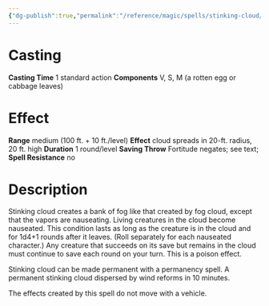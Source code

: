 ```yaml
---
{"dg-publish":true,"permalink":"/reference/magic/spells/stinking-cloud/","dgHomeLink":true,"dgPassFrontmatter":false}
---
```



# Casting
**Casting Time** 1 standard action
**Components** V, S, M (a rotten egg or cabbage leaves)

# Effect
**Range** medium (100 ft. + 10 ft./level)
**Effect** cloud spreads in 20-ft. radius, 20 ft. high
**Duration** 1 round/level
**Saving Throw** Fortitude negates; see text; **Spell Resistance** no

# Description
Stinking cloud creates a bank of fog like that created by fog cloud, except that the vapors are nauseating. Living creatures in the cloud become nauseated. This condition lasts as long as the creature is in the cloud and for 1d4+1 rounds after it leaves. (Roll separately for each nauseated character.) Any creature that succeeds on its save but remains in the cloud must continue to save each round on your turn. This is a poison effect.

Stinking cloud can be made permanent with a permanency spell. A permanent stinking cloud dispersed by wind reforms in 10 minutes.

The effects created by this spell do not move with a vehicle.